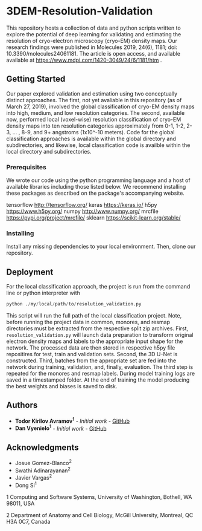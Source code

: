 # 3DEM-Resolution-Validation

This repository hosts a collection of data and python scripts written to explore the potential of deep learning for validating and estimating the resolution of cryo-electron microscopy (cryo-EM) density maps. Our research findings were published in Molecules 2019, 24(6), 1181; doi: 10.3390/molecules24061181. The article is open access, and available available at https://www.mdpi.com/1420-3049/24/6/1181/htm .

## Getting Started

Our paper explored validation and estimation using two conceptually distinct approaches. The first, not yet avaliable in this repository (as of March 27, 2019), involved the global classification of cryo-EM density maps into high, medium, and low resolution categories. The second, available now, performed local (voxel-wise) resolution classification of cryo-EM density maps into ten resolution categories approximately from 0-1, 1-2, 2-3, ... , 8-9, and 9+ angstroms (1x10^-10 meters). Code for the global classification approaches is available within the global directory and subdirectories, and likewise, local classification code is availble within the local directory and subdirectories.

### Prerequisites

We wrote our code using the python programming language and a host of available libraries including those listed below. We recommend installing these packages as described on the package's accompanying website.

tensorflow <http://tensorflow.org/>
keras <https://keras.io/>
h5py <https://www.h5py.org/>
numpy <http://www.numpy.org/>
mrcfile <https://pypi.org/project/mrcfile/>
sklearn <https://scikit-learn.org/stable/>

### Installing

Install any missing dependencies to your local environment. Then, clone our repository. 

## Deployment

For the local classification approach, the project is run from the command line or python interpreter with
```python
python ./my/local/path/to/resolution_validation.py
```
This script will run the full path of the local classification project. Note, before running the project data in common, monores, and resmap directories must be extracted from the respective split zip archives. First, `resolution_validation.py` will launch data preparation to transform original electron density maps and labels to the appropriate input shape for the network. The processed data are then stored in respective h5py file repositires for test, train and validation sets. Second, the 3D U-Net is constructed. Third, batches from the appropriate set are fed into the network during training, validation, and, finally, evaluation. The third step is repeated for the monores and resmap labels. During model training logs are saved in a timestamped folder. At the end of training the model producing the best weights and biases is saved to disk.


## Authors

* **Todor Kirilov Avramov<sup>1</sup>** - *Initial work* - [GitHub]()
* **Dan Vyenielo<sup>1</sup>** - *Initial work* - [GitHub](https://github.com/dvnlo)

## Acknowledgments

* Josue Gomez-Blanco<sup>2</sup>
* Swathi Adinarayanan<sup>2</sup>
* Javier Vargas<sup>2</sup>
* Dong Si<sup>1</sup>

1 Computing and Software Systems, University of Washington, Bothell, WA 98011, USA

2 Department of Anatomy and Cell Biology, McGill University, Montreal, QC H3A 0C7, Canada